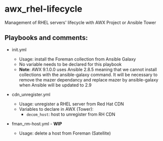 # awx_rhel-lifecycle
   Management of RHEL servers' lifecycle with AWX Project or Ansible
   Tower

## Playbooks and comments:

* init.yml
  - Usage: install the Foreman collection from Ansible Galaxy      
  - No variable needs to be declared for this playbook 
  - **Note**: AWX 9.1.0.0 uses Ansible 2.8.5 meaning that we cannot install collections with the ansible-galaxy command. It will be necessary to remove the mazer dependancy and replace mazer by ansible-galaxy when Ansible will be updated to 2.9

* cdn_unregister.yml
  - Usage: unregister a RHEL server from Red Hat CDN     
  - Variables to declare in AWX (Tower):
    - `decom_host`: host to unregister from RH CDN      

* fman_rm-host.yml - **WIP**
  - Usage: delete a host from Foreman (Satellite)
